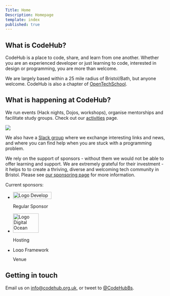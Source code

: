 ```yaml
---
Title: Home
Description: Homepage
template: index
published: true
---
```


## What is CodeHub?

<div class="intro inner">
  <p>CodeHub is a place to code, share, and learn from one another.  Whether you are an experienced developer or just learning to code, interested in design or programming, you are more than welcome.</p>

<p>We are largely based within a 25 mile radius of Bristol/Bath, but anyone welcome. CodeHub is also a chapter of <a href="http://www.opentechschool.org/">OpenTechSchool</a>.</p>
</div>

## What is happening at CodeHub?

We run events (Hack nights, Dojos, workshops), organise mentorships and facilitate study groups. Check out our [activities](/activities) page.

<div class="img-wrapper">
  <img class="resp" src="%base_url%/assets/doms.jpg" />
</div>

We also have a [Slack group](http://slack.codehub.org.uk) where we exchange interesting links and news, and where you can find help when you are stuck with a programming problem.

We rely on the support of sponsors - without them we would not be able to offer learning and support. We are extremely grateful for their investment - it helps to to create a thriving, diverse and welcoming tech community in Bristol. Please see [our sponsoring page](/sponsoring/) for more information.

<p>Current sponsors:</p>
<div class="flex-sponsors">
  <ul>
    <li>
      <a href="https://developme.training/"><img src="%base_url%/assets/developme.png" alt="Logo Develop Me" width="120" height="22"></a>
    <p>Regular Sponsor</p>
    </li>
    <li><a href="https://www.digitalocean.com/"><img src="%base_url%/assets/digitalocean.jpg" alt="Logo Digital Ocean" width="80" height="60"></a>
    <p>Hosting</p>
    </li>
    <li>
      <a href="https://www.frameworkbristol.co.uk/"><img src="%base_url%/assets/framework.png" alt="Logo Framework" width="175" height="15"></a>
      <p>Venue</p>
    </li>
  </ul>
</div>

## Getting in touch

Email us on [info@codehub.org.uk](mailto:info@codehub.org.uk), or tweet to [@CodeHubBs](https://twitter.com/CodehubBs).
